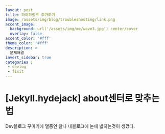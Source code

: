```yaml
---
layout: post
title: 하이퍼링크 추가하기
image: /assets/img/blog/troubleshooting/link.png
accent_image: 
  background: url('/assets/img/me/wave3.jpg') center/cover
  overlay: false
accent_color: '#fff'
theme_color: '#fff'
description: >
  문제해결
invert_sidebar: true
categories :
 - devlog	
 - fixit
---
```


# [Jekyll.hydejack] about센터로 맞추는법

Dev블로그 꾸미기에 열중인 찰나 내블로그에 눈에 밟히는것이 생겼다.

